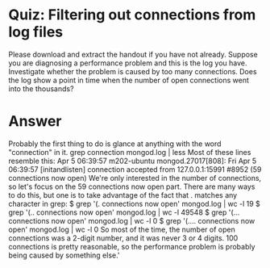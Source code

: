 # Quiz: Filtering out connections from log files

Please download and extract the handout if you have not already. Suppose you are diagnosing a performance problem and this is the log you have. Investigate whether the problem is caused by too many connections. Does the log show a point in time when the number of open connections went into the thousands?

# Answer 
Probably the first thing to do is glance at anything with the word "connection" in it.
grep connection mongod.log | less
Most of these lines resemble this:
Apr  5 06:39:57 m202-ubuntu mongod.27017[808]: Fri Apr  5 06:39:57
[initandlisten] connection accepted from 127.0.0.1:15991 #8952 (59 connections
now open)
We're only interested in the number of connections, so let's focus on the 59 connections now open part. There are many ways to do this, but one is to take advantage of the fact that . matches any character in grep:
$ grep '(. connections now open' mongod.log | wc -l
      19
$ grep '(.. connections now open' mongod.log | wc -l
   49548
$ grep '(... connections now open' mongod.log | wc -l
       0
$ grep '(.... connections now open' mongod.log | wc -l
       0
So most of the time, the number of open connections was a 2-digit number, and it was never 3 or 4 digits. 100 connections is pretty reasonable, so the performance problem is probably being caused by something else.'
